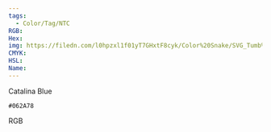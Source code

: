 ```yaml
---
tags:
  - Color/Tag/NTC
RGB:
Hex:
img: https://filedn.com/l0hpzxl1f01yT7GHxtF8cyk/Color%20Snake/SVG_Tumb%20Mass%20No%20Name/062A78.svg
CMYK:
HSL:
Name:
---
```

Catalina Blue
```palette
#062A78
```
RGB
